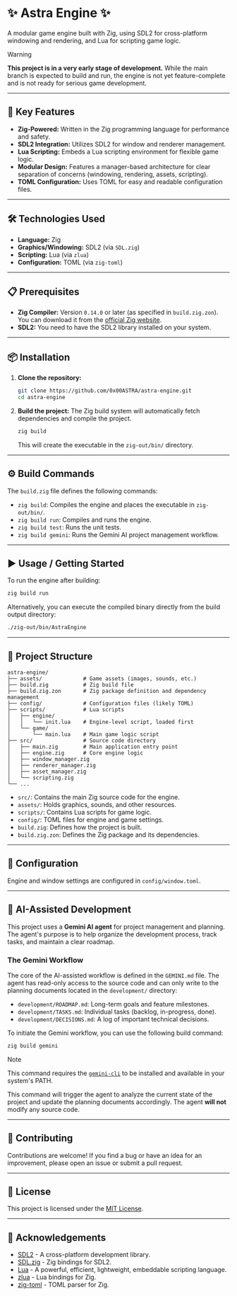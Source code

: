 # ✨ Astra Engine ✨

A modular game engine built with Zig, using SDL2 for cross-platform windowing and rendering, and Lua for scripting game logic.

> [!WARNING]
> **This project is in a very early stage of development.** While the main branch is expected to build and run, the engine is not yet feature-complete and is not ready for serious game development.

---

## 🚀 Key Features

*   **Zig-Powered:** Written in the Zig programming language for performance and safety.
*   **SDL2 Integration:** Utilizes SDL2 for window and renderer management.
*   **Lua Scripting:** Embeds a Lua scripting environment for flexible game logic.
*   **Modular Design:** Features a manager-based architecture for clear separation of concerns (windowing, rendering, assets, scripting).
*   **TOML Configuration:** Uses TOML for easy and readable configuration files.

---

## 🛠️ Technologies Used

*   **Language:** Zig
*   **Graphics/Windowing:** SDL2 (via `SDL.zig`)
*   **Scripting:** Lua (via `zlua`)
*   **Configuration:** TOML (via `zig-toml`)

---

## 📋 Prerequisites

*   **Zig Compiler:** Version `0.14.0` or later (as specified in `build.zig.zon`). You can download it from the [official Zig website](https://ziglang.org/download/).
*   **SDL2:** You need to have the SDL2 library installed on your system.

---

## 📦 Installation

1.  **Clone the repository:**
    ```bash
    git clone https://github.com/0x00ASTRA/astra-engine.git
    cd astra-engine
    ```

2.  **Build the project:**
    The Zig build system will automatically fetch dependencies and compile the project.
    ```bash
    zig build
    ```
    This will create the executable in the `zig-out/bin/` directory.

---

## ⚙️ Build Commands

The `build.zig` file defines the following commands:

*   `zig build`: Compiles the engine and places the executable in `zig-out/bin/`.
*   `zig build run`: Compiles and runs the engine.
*   `zig build test`: Runs the unit tests.
*   `zig build gemini`: Runs the Gemini AI project management workflow.

---

## ▶️ Usage / Getting Started

To run the engine after building:
```bash
zig build run
```

Alternatively, you can execute the compiled binary directly from the build output directory:
```bash
./zig-out/bin/AstraEngine
```

---

## 📂 Project Structure

```
astra-engine/
├── assets/             # Game assets (images, sounds, etc.)
├── build.zig           # Zig build file
├── build.zig.zon       # Zig package definition and dependency management
├── config/             # Configuration files (likely TOML)
├── scripts/            # Lua scripts
│   ├── engine/
│   │   └── init.lua    # Engine-level script, loaded first
│   └── game/
│       └── main.lua    # Main game logic script
├── src/                # Source code directory
│   ├── main.zig        # Main application entry point
│   ├── engine.zig      # Core engine logic
│   ├── window_manager.zig
│   ├── renderer_manager.zig
│   ├── asset_manager.zig
│   └── scripting.zig
└── ...
```

*   `src/`: Contains the main Zig source code for the engine.
*   `assets/`: Holds graphics, sounds, and other resources.
*   `scripts/`: Contains Lua scripts for game logic.
*   `config/`: TOML files for engine and game settings.
*   `build.zig`: Defines how the project is built.
*   `build.zig.zon`: Defines the Zig package and its dependencies.

---

## 🔧 Configuration

Engine and window settings are configured in `config/window.toml`.

---

## 🤖 AI-Assisted Development

This project uses a **Gemini AI agent** for project management and planning. The agent's purpose is to help organize the development process, track tasks, and maintain a clear roadmap.

### The Gemini Workflow

The core of the AI-assisted workflow is defined in the `GEMINI.md` file. The agent has read-only access to the source code and can only write to the planning documents located in the `development/` directory:

*   `development/ROADMAP.md`: Long-term goals and feature milestones.
*   `development/TASKS.md`: Individual tasks (backlog, in-progress, done).
*   `development/DECISIONS.md`: A log of important technical decisions.

To initiate the Gemini workflow, you can use the following build command:

```bash
zig build gemini
```

> [!NOTE]
> This command requires the [`gemini-cli`](https://github.com/google/gemini-cli) to be installed and available in your system's PATH.

This command will trigger the agent to analyze the current state of the project and update the planning documents accordingly. The agent **will not** modify any source code.

---

## 🤝 Contributing

Contributions are welcome! If you find a bug or have an idea for an improvement, please open an issue or submit a pull request.

---

## 📄 License

This project is licensed under the [MIT License](LICENSE).

---

## 🙏 Acknowledgements

*   [SDL2](https://www.libsdl.org/) - A cross-platform development library.
*   [SDL.zig](https://github.com/ikskuh/SDL.zig) - Zig bindings for SDL2.
*   [Lua](https://www.lua.org/) - A powerful, efficient, lightweight, embeddable scripting language.
*   [zlua](https://github.com/natecraddock/ziglua) - Lua bindings for Zig.
*   [zig-toml](https://github.com/0x00ASTRA/zig-toml) - TOML parser for Zig.
